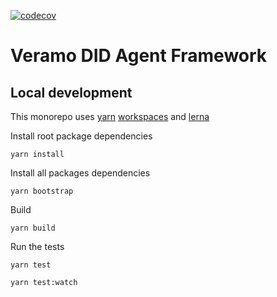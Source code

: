 [![codecov](https://codecov.io/gh/uport-project/veramo/branch/master/graph/badge.svg)](https://codecov.io/gh/uport-project/veramo)

# Veramo DID Agent Framework


## Local development

This monorepo uses [yarn](https://yarnpkg.com/) [workspaces](https://classic.yarnpkg.com/en/docs/workspaces/) and [lerna](https://lerna.js.org/)

Install root package dependencies

```
yarn install
```

Install all packages dependencies

```
yarn bootstrap
```

Build

```
yarn build
```

Run the tests

```
yarn test
```

```
yarn test:watch
```
